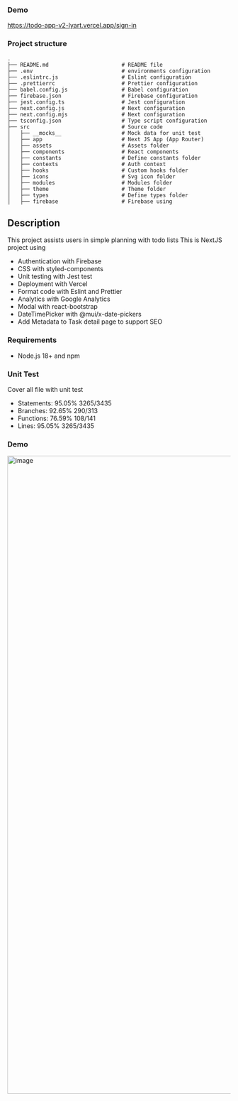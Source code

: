 ### Demo
https://todo-app-v2-lyart.vercel.app/sign-in

### Project structure
```shell
.
├── README.md                       # README file
├── .env                            # environments configuration
├── .eslintrc.js                    # Eslint configuration
├── .prettierrc                     # Prettier configuration
├── babel.config.js                 # Babel configuration
├── firebase.json                   # Firebase configuration
├── jest.config.ts                  # Jest configuration
├── next.config.js                  # Next configuration
├── next.config.mjs                 # Next configuration
├── tsconfig.json                   # Type script configuration
├── src                             # Source code
│   ├── __mocks__                   # Mock data for unit test
│   ├── app                         # Next JS App (App Router)
│   ├── assets                      # Assets folder
│   ├── components                  # React components
│   ├── constants                   # Define constants folder
│   ├── contexts                    # Auth context
│   ├── hooks                       # Custom hooks folder
│   ├── icons                       # Svg icon folder
│   ├── modules                     # Modules folder
│   ├── theme                       # Theme folder
│   ├── types                       # Define types folder
│   ├── firebase                    # Firebase using
```

## Description
This project assists users in simple planning with todo lists
This is NextJS project using
- Authentication with Firebase
- CSS with styled-components
- Unit testing with Jest test
- Deployment with Vercel
- Format code with Eslint and Prettier
- Analytics with Google Analytics
- Modal with react-bootstrap
- DateTimePicker with @mui/x-date-pickers
- Add Metadata to Task detail page to support SEO

### Requirements

- Node.js 18+ and npm

### Unit Test

Cover all file with unit test
- Statements: 95.05% 3265/3435
- Branches: 92.65% 290/313
- Functions: 76.59% 108/141
- Lines: 95.05% 3265/3435

### Demo
<img width="1438" alt="image" src="https://github.com/nguyencnguyen-playon/nguyen-nextjs-project/assets/131789853/5d6a9ebd-ef07-426d-8bcd-69b2586d1f18">
